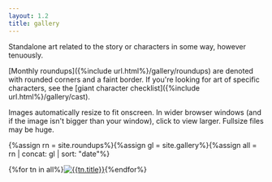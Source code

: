 ```yaml
---
layout: 1.2
title: gallery
---
```

Standalone art related to the story or characters in some way, however tenuously.

[Monthly roundups]({%include url.html%}/gallery/roundups) are denoted with rounded corners and a faint border. If you're looking for art of specific characters, see the [giant character checklist]({%include url.html%}/gallery/cast).

Images automatically resize to fit onscreen. In wider browser windows (and if the image isn't bigger than your window), click to view larger. Fullsize files may be huge.

{%assign rn = site.roundups%}{%assign gl = site.gallery%}{%assign all = rn | concat: gl | sort: "date"%}

<section id="gallery" class="artwall">{%for tn in all%}<a href="{%include url.html%}/gallery/{%if tn.url contains 'roundup'%}roundups/{%endif%}{{tn.slug}}"{%if tn.url contains 'roundup'%} class="rn"{%endif%}><img src="{%include url.html%}/assets/img/gallery/{%if tn.url contains 'roundup'%}roundups/{{tn.slug}}{%else%}{%if tn.img%}{{tn.img}}{%else%}{{tn.date|date:'%Y-%m-%d'}}{%endif%}{%endif%}-tn.png" alt="{{tn.title}}" loading="lazy"/></a>{%endfor%}</section>